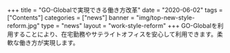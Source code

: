 +++
title = "GO-Globalで実現できる働き方改革"
date = "2020-06-02"
tags = ["Contents"]
categories = ["news"]
banner = "img/top-new-style-reform.jpg"
type = "news"
layout = "work-style-reform"
+++
GO-Globalを利用することにより、在宅勤務やサテライトオフィスを安心して利用できます。柔軟な働き方が実現します。